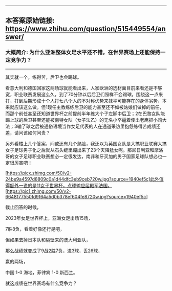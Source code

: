 ----------------------------------------
## 本答案原始链接: https://www.zhihu.com/question/515449554/answer/
### 大概简介: 为什么亚洲整体女足水平还不错，在世界赛场上还能保持一定竞争力？
----------------------------------------
其实就一个，练得苦，后卫也会踢球。

看意大利和德国回家这两场球就能看出来，人家欧洲的选材面目前来看还是不够宽，职业联赛发展这么久，到了70分钟以后后卫们照样不会踢球。围绕这一点来打，打到后期形成十个人打七八个人的不对称优势来抹平可能存在的身体劣势，本来就应该这么做。但1现任主教练练后卫的能力甚至还不如被姑娘们做掉的前任，而那个前任甚至还知道世界杯之前提前半年练大个子左脚中后卫；2在巴黎女队能踢上球的后卫甚至还能被南特女队（女子法乙）的无名小卒逼着使出老鹰抓小鸡大法；3输了球之后被通俗语境当作女足代表的人在通道采访里抱怨练得苦成绩还差，请问该如何问责？

另外看楼上几个答案，间或还有几个熟脸，我还以为英国女队是大搞职业联赛大搞女子足球男子化之后就从石头缝里蹦出来了23个天降猛女呢。那尼日利亚和摩洛哥的女子足球职业联赛想必一定很发达，南非和牙买加的男子国家足球队想必也一定很厉害吧！

[https://picx.zhimg.com/50/v2-24be9a4597d8809c0a1d44dfc3eb9ceb720w.jpg?source=1940ef5c]此外值得额外一说的是11女子世界杯，点球输应届殿军法国。[https://pic1.zhimg.com/50/v2-6648177550fd9f64a5d0b378ef604fe8720w.jpg?source=1940ef5c]



截止回答的时候，

2023年女足世界杯上，亚洲女足出场15场，

7胜8负，看着好像还行是吧，

但如果去掉日本队和隔壁来的澳大利亚队，

那么战绩就变成了9战2胜7负，进3球，丢26球，

赢的两场，

中国 1-0 海地，菲律宾 1-0 新西兰。

就这成绩在世界赛场有什么竞争力？